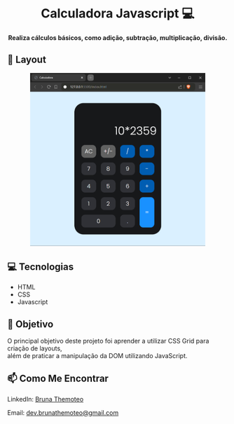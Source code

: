 <h1 align="center" style="font-weight: bold;">Calculadora Javascript 💻</h1>

<p align="center">
    <b>Realiza cálculos básicos, como adição, subtração, multiplicação, divisão.</b>
</p>

<h2 id="layout">🎨 Layout</h2>

<p align="center">
    <img src="./images/calculadora.png" alt="Image Example" width="400px">
</p>

<h2 id="technologies">💻 Tecnologias</h2>

- HTML
- CSS
- Javascript


<h2 id="started">🚀 Objetivo</h2>

O principal objetivo deste projeto foi aprender a utilizar CSS Grid para criação de layouts,<br>
além de praticar a manipulação da DOM utilizando JavaScript.


<h2>📫 Como Me Encontrar</h2>

LinkedIn: [Bruna Themoteo](https://www.linkedin.com/in/brunathemoteo/)

Email: dev.brunathemoteo@gmail.com
